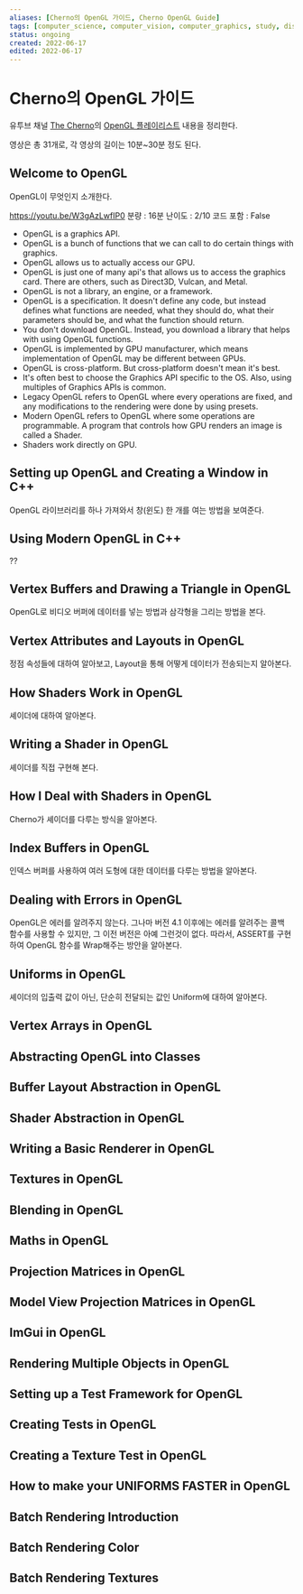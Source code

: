 ```yaml
---
aliases: [Cherno의 OpenGL 가이드, Cherno OpenGL Guide]
tags: [computer_science, computer_vision, computer_graphics, study, display, programming, cherno]
status: ongoing
created: 2022-06-17
edited: 2022-06-17
---
```


# Cherno의 OpenGL 가이드
유투브 채널 [The Cherno](https://www.youtube.com/c/TheChernoProject)의 [OpenGL 플레이리스트](https://www.youtube.com/playlist?list=PLlrATfBNZ98foTJPJ_Ev03o2oq3-GGOS2) 내용을 정리한다.

영상은 총 31개로, 각 영상의 길이는 10분~30분 정도 된다.

## Welcome to OpenGL
OpenGL이 무엇인지 소개한다.

https://youtu.be/W3gAzLwfIP0
분량 : 16분
난이도 : 2/10
코드 포함 : False

- OpenGL is a graphics API.
- OpenGL is a bunch of functions that we can call to do certain things with graphics.
- OpenGL allows us to actually access our GPU.
- OpenGL is just one of many api's that allows us to access the graphics card. There are others, such as Direct3D, Vulcan, and Metal.
- OpenGL is not a library, an engine, or a framework.
- OpenGL is a specification. It doesn't define any code, but instead defines what functions are needed, what they should do, what their parameters should be, and what the function should return.
- You don't download OpenGL. Instead, you download a library that helps with using OpenGL functions.
- OpenGL is implemented by GPU manufacturer, which means implementation of OpenGL may be different between GPUs.
- OpenGL is cross-platform. But cross-platform doesn't mean it's best.
- It's often best to choose the Graphics API specific to the OS. Also, using multiples of Graphics APIs is common.
- Legacy OpenGL refers to OpenGL where every operations are fixed, and any modifications to the rendering were done by using presets.
- Modern OpenGL refers to OpenGL where some operations are programmable. A program that controls how GPU renders an image is called a Shader.
- Shaders work directly on GPU.


## Setting up OpenGL and Creating a Window in C++
OpenGL 라이브러리를 하나 가져와서 창(윈도) 한 개를 여는 방법을 보여준다.


## Using Modern OpenGL in C++

??

## Vertex Buffers and Drawing a Triangle in OpenGL
OpenGL로 비디오 버퍼에 데이터를 넣는 방법과 삼각형을 그리는 방법을 본다.

## Vertex Attributes and Layouts in OpenGL
정점 속성들에 대하여 알아보고, Layout을 통해 어떻게 데이터가 전송되는지 알아본다.

## How Shaders Work in OpenGL
셰이더에 대하여 알아본다.

## Writing a Shader in OpenGL
셰이더를 직접 구현해 본다.

## How I Deal with Shaders in OpenGL
Cherno가 셰이더를 다루는 방식을 알아본다.

## Index Buffers in OpenGL
인덱스 버퍼를 사용하여 여러 도형에 대한 데이터를 다루는 방법을 알아본다.

## Dealing with Errors in OpenGL
OpenGL은 에러를 알려주지 않는다. 그나마 버전 4.1 이후에는 에러를 알려주는 콜백 함수를 사용할 수 있지만, 그 이전 버전은 아예 그런것이 없다. 따라서, ASSERT를 구현하여 OpenGL 함수를 Wrap해주는 방안을 알아본다.

## Uniforms in OpenGL
셰이더의 입출력 값이 아닌, 단순히 전달되는 값인 Uniform에 대하여 알아본다.

## Vertex Arrays in OpenGL

## Abstracting OpenGL into Classes

## Buffer Layout Abstraction in OpenGL

## Shader Abstraction in OpenGL

## Writing a Basic Renderer in OpenGL

## Textures in OpenGL

## Blending in OpenGL

## Maths in OpenGL

## Projection Matrices in OpenGL

## Model View Projection Matrices in OpenGL

## ImGui in OpenGL

## Rendering Multiple Objects in OpenGL

## Setting up a Test Framework for OpenGL

## Creating Tests in OpenGL

## Creating a Texture Test in OpenGL

## How to make your UNIFORMS FASTER in OpenGL

## Batch Rendering Introduction

## Batch Rendering Color

## Batch Rendering Textures